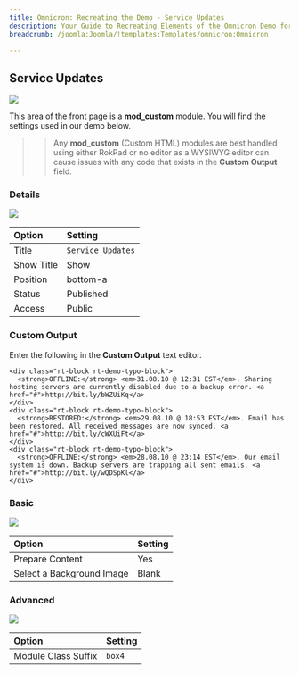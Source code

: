 ```yaml
---
title: Omnicron: Recreating the Demo - Service Updates
description: Your Guide to Recreating Elements of the Omnicron Demo for Joomla
breadcrumb: /joomla:Joomla/!templates:Templates/omnicron:Omnicron

---
```


Service Updates
-----

![][demo]

This area of the front page is a **mod_custom** module. You will find the settings used in our demo below.

>> Any **mod_custom** (Custom HTML) modules are best handled using either RokPad or no editor as a WYSIWYG editor can cause issues with any code that exists in the **Custom Output** field.

### Details

![][demo2]

| Option     | Setting            |
| :--------- | :----------------- |
| Title      | `Service Updates`  |
| Show Title | Show               |
| Position   | bottom-a           |
| Status     | Published          |
| Access     | Public             |

### Custom Output

Enter the following in the **Custom Output** text editor.

~~~
<div class="rt-block rt-demo-typo-block">
  <strong>OFFLINE:</strong> <em>31.08.10 @ 12:31 EST</em>. Sharing hosting servers are currently disabled due to a backup error. <a href="#">http://bit.ly/bWZUiKq</a>
</div>
<div class="rt-block rt-demo-typo-block">
  <strong>RESTORED:</strong> <em>29.08.10 @ 18:53 EST</em>. Email has been restored. All received messages are now synced. <a href="#">http://bit.ly/cWXUiFt</a>
</div>
<div class="rt-block rt-demo-typo-block">
  <strong>OFFLINE:</strong> <em>28.08.10 @ 23:14 EST</em>. Our email system is down. Backup servers are trapping all sent emails. <a href="#">http://bit.ly/wQDSpKl</a>
</div>
~~~

### Basic

![][demo3]

| Option                    | Setting |
| :------------------------ | :------ |
| Prepare Content           | Yes     |
| Select a Background Image | Blank   |

### Advanced

![][demo4]

| Option              | Setting        |
| :------------------ | :------------- |
| Module Class Suffix | `box4`         |

[demo]: assets/demo_3.jpeg
[demo2]: assets/demo_3a.jpeg
[demo3]: assets/demo_3b.jpeg
[demo4]: assets/demo_3c.jpeg
